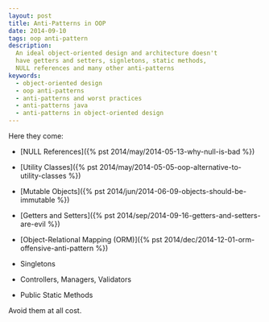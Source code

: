 ```yaml
---
layout: post
title: Anti-Patterns in OOP
date: 2014-09-10
tags: oop anti-pattern
description:
  An ideal object-oriented design and architecture doesn't
  have getters and setters, signletons, static methods,
  NULL references and many other anti-patterns
keywords:
  - object-oriented design
  - oop anti-patterns
  - anti-patterns and worst practices
  - anti-patterns java
  - anti-patterns in object-oriented design
---
```


Here they come:

 * [NULL References]({% pst 2014/may/2014-05-13-why-null-is-bad %})

 * [Utility Classes]({% pst 2014/may/2014-05-05-oop-alternative-to-utility-classes %})

 * [Mutable Objects]({% pst 2014/jun/2014-06-09-objects-should-be-immutable %})

 * [Getters and Setters]({% pst 2014/sep/2014-09-16-getters-and-setters-are-evil %})

 * [Object-Relational Mapping (ORM)]({% pst 2014/dec/2014-12-01-orm-offensive-anti-pattern %})

 * Singletons

 * Controllers, Managers, Validators

 * Public Static Methods

<!--more-->

Avoid them at all cost.

